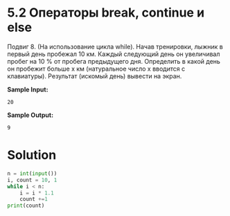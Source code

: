 # 5.2 Операторы break, continue и else

Подвиг 8. (На использование цикла while). Начав тренировки, лыжник в первый день пробежал 10 км. Каждый следующий день он увеличивал пробег на 10 % от пробега предыдущего дня. Определить в какой день он пробежит больше x км (натуральное число x вводится с клавиатуры). Результат (искомый день) вывести на экран.

**Sample Input:**
```
20
```
**Sample Output:**
```
9
```
# Solution
```python
n = int(input())
i, count = 10, 1
while i < n:
    i = i * 1.1
    count +=1
print(count)
```